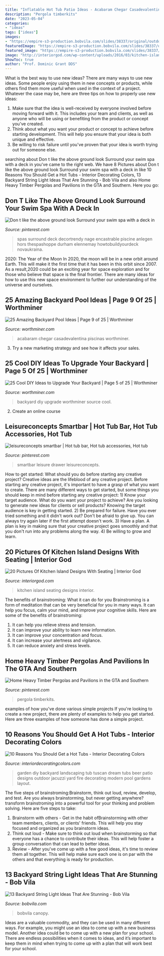 ```yaml
---
title: "Inflatable Hot Tub Patio Ideas - Acabaram Chegar Casadevalentina Piscinas Worthminer"
description: "Pergola timberkits"
date: "2023-05-04"
categories:
- "ideas"
tags: ["ideas"]
images:
- "https://empire-s3-production.bobvila.com/slides/38337/original/outdoor_pool_canopy_string_lights.jpg?1594324239"
featuredImage: "https://empire-s3-production.bobvila.com/slides/38337/original/outdoor_pool_canopy_string_lights.jpg?1594324239"
featured_image: "https://empire-s3-production.bobvila.com/slides/38337/original/outdoor_pool_canopy_string_lights.jpg?1594324239"
image: "http://interiorgod.com/wp-content/uploads/2016/03/kitchen-island-ideas.jpg"
ShowToc: true
author: "Prof. Dominic Grant DDS"
---
```



What is the best way to use new ideas?
There are many ways to use new ideas. Some people enjoy using them in new concepts or products, while others find them more useful when used in the context of a project. Whatever the case may be, here are three tips on how to properly use new ideas:
1. Make sure that the idea is well-received by everyone involved before moving forward with it. This includes your team and clients, as well as anyone who will be using or benefiting from the product or concept you've created.
2. Think about what you want your product or concept to achieve before starting development. This will help you ensure that your idea is both unique and effective.
3. Be willing to risk failure until you've proven that your idea is worth trying out for someone else.

	

		
searching about Don t like the above ground look Surround your swim spa with a deck in you've came to the right web. We have 8 Pictures about Don t like the above ground look Surround your swim spa with a deck in like 10 Reasons You Should Get a Hot Tubs - Interior Decorating Colors, 13 Backyard String Light Ideas That Are Stunning - Bob Vila and also Home Heavy Timber Pergolas and Pavilions in the GTA and Southern. Here you go:
		
    
## Don T Like The Above Ground Look Surround Your Swim Spa With A Deck In

<img loading=lazy src="https://i.pinimg.com/736x/68/4c/45/684c45b1255d9b74b5ec172bf6f82fc6.jpg" onerror="this.onerror=null;this.src='https://tse1.mm.bing.net/th?id=OIP.q57aRS9SAtgcKf47J8qEVgHaLG&amp;pid=15.1';" alt="Don t like the above ground look Surround your swim spa with a deck in">

_Source: pinterest.com_

>spas surround deck decortrendy nage encastrable piscine anlegen hors thespashoppe durham elennemay howtobuildyourdeck novaukraina. 

	

2020: The Year of the Moon
In 2020, the moon will be in a new orbit around Earth. This will make it the first time that it has been in this orbit since 2007. As a result,2020 could be an exciting year for space exploration and for those who believe that space is the final frontier. There are many ideas for how to use this new space environment to further our understanding of the universe and ourselves.

    
## 25 Amazing Backyard Pool Ideas | Page 9 Of 25 | Worthminer

<img loading=lazy src="https://worthminer.com/wp-content/uploads/2018/07/Pool-9.jpg" onerror="this.onerror=null;this.src='https://tse2.mm.bing.net/th?id=OIP.2g8YqHm7d-GOaQdQVQbFfwHaLG&amp;pid=15.1';" alt="25 Amazing Backyard Pool Ideas | Page 9 of 25 | Worthminer">

_Source: worthminer.com_

>acabaram chegar casadevalentina piscinas worthminer. 

	

3. Try a new marketing strategy and see how it affects your sales.

    
## 25 Cool DIY Ideas To Upgrade Your Backyard | Page 5 Of 25 | Worthminer

<img loading=lazy src="http://www.worthminer.com/wp-content/uploads/2016/12/diy-backyard-ideas-5.jpg" onerror="this.onerror=null;this.src='https://tse4.mm.bing.net/th?id=OIP.xIQjuAHhnVYwoo_eNP_G9AAAAA&amp;pid=15.1';" alt="25 Cool DIY Ideas to Upgrade Your Backyard | Page 5 of 25 | Worthminer">

_Source: worthminer.com_

>backyard diy upgrade worthminer source cool. 

	

2. Create an online course

    
## Leisureconcepts Smartbar | Hot Tub Bar, Hot Tub Accessories, Hot Tub

<img loading=lazy src="https://i.pinimg.com/736x/80/e2/52/80e25256ef202ee22859142d289bc212.jpg" onerror="this.onerror=null;this.src='https://tse4.mm.bing.net/th?id=OIP.d_0EaK9ccRr7rEmj8mQArQHaLL&amp;pid=15.1';" alt="leisureconcepts smartbar | Hot tub bar, Hot tub accessories, Hot tub">

_Source: pinterest.com_

>smartbar leisure drawer leisureconcepts. 

	

How to get started: What should you do before starting any creative project?
Creative ideas are the lifeblood of any creative project. Before starting any creative project, it's important to have a grasp of what you want to create. There are many different ways to get started, but some things you should keep in mind before starting any creative project: 1) Know your target audience. What do you want your project to achieve? Are you looking to generate new ideas for clients or sell products? Knowing the target audience is key in getting started. 2) Be prepared for failure. Have you ever tried something and it didn't work out? Don't be afraid to give up. You can always try again later if the first attempt doesn't work. 3) Have a plan. A plan is key in making sure that your creative project goes smoothly and that you don't run into any problems along the way. 4) Be willing to grow and learn.

    
## 20 Pictures Of Kitchen Island Designs With Seating | Interior God

<img loading=lazy src="http://interiorgod.com/wp-content/uploads/2016/03/kitchen-island-ideas.jpg" onerror="this.onerror=null;this.src='https://tse3.mm.bing.net/th?id=OIP.ufv4oCYFKVw0sllgd5cRDgHaJq&amp;pid=15.1';" alt="20 Pictures Of Kitchen Island Designs With Seating | Interior God">

_Source: interiorgod.com_

>kitchen island seating designs interior. 

	

The benefits of brainstroming: What it can do for you
Brainstroming is a form of meditation that can be very beneficial for you in many ways. It can help you focus, calm your mind, and improve your cognitive skills. Here are some of the benefits of brainstroming: 
1. It can help you relieve stress and tension.
2. It can improve your ability to learn new information.
3. It can improve your concentration and focus. 
4. It can increase your alertness and vigilance. 
5. It can reduce anxiety and stress levels.

    
## Home Heavy Timber Pergolas And Pavilions In The GTA And Southern

<img loading=lazy src="https://i.pinimg.com/736x/de/76/8c/de768cbcd8ada70a1402e7aa952f3282.jpg" onerror="this.onerror=null;this.src='https://tse1.mm.bing.net/th?id=OIP.K6ulAL7aeubm8GPOgB_RFAHaJ3&amp;pid=15.1';" alt="Home Heavy Timber Pergolas and Pavilions in the GTA and Southern">

_Source: pinterest.com_

>pergola timberkits. 

	

examples of how you've done various simple projects
If you're looking to create a new project, there are plenty of examples to help you get started. Here are three examples of how someone has done a simple project.

    
## 10 Reasons You Should Get A Hot Tubs - Interior Decorating Colors

<img loading=lazy src="https://interiordecoratingcolors.com/wp-content/uploads/2018/02/diy-hot-tub-ideas-diy-regarding-hot-tubs-ideas-10-reasons-you-should-get-a-hot-tubs.jpg" onerror="this.onerror=null;this.src='https://tse3.mm.bing.net/th?id=OIP.MXu0XJwHf4y7lBlJ8yQWBAHaEK&amp;pid=15.1';" alt="10 Reasons You Should Get a Hot Tubs - Interior Decorating Colors">

_Source: interiordecoratingcolors.com_

>garden diy backyard landscaping tub tuscan dream tubs beer patio designs outdoor jacuzzi yard fire decorating modern pool gardens layout. 

	

The five steps of brainstroming:Brainstorm, think out loud, review, develop, and test.
Are you always brainstorming, but never getting anywhere? transform brainstroming into a powerful tool for your thinking and problem solving. Here are five steps to take: 
1. Brainstorm with others - Get in the habit ofBrainstorming with other team members, clients, or clients' friends. This will help you stay focused and organized as you brainstorm ideas. 
2. Think out loud - Make sure to think out loud when brainstorming so that everyone has a chance to contribute their ideas. This will help foster a group conversation that can lead to better ideas. 
3. Review - After you've come up with a few good ideas, it's time to review them all together. This will help make sure each one is on par with the others and that everything is ready for production. 

    
## 13 Backyard String Light Ideas That Are Stunning - Bob Vila

<img loading=lazy src="https://empire-s3-production.bobvila.com/slides/38337/original/outdoor_pool_canopy_string_lights.jpg?1594324239" onerror="this.onerror=null;this.src='https://tse2.mm.bing.net/th?id=OIP.CRGx_4fR8SYDwzUpVLkO_AHaFX&amp;pid=15.1';" alt="13 Backyard String Light Ideas That Are Stunning - Bob Vila">

_Source: bobvila.com_

>bobvila canopy. 

	

Ideas are a valuable commodity, and they can be used in many different ways. For example, you might use an idea to come up with a new business model. Another idea could be to come up with a new plan for your school. There are endless possibilities when it comes to ideas, and it’s important to keep them in mind when trying to come up with a plan that will work best for your school.

